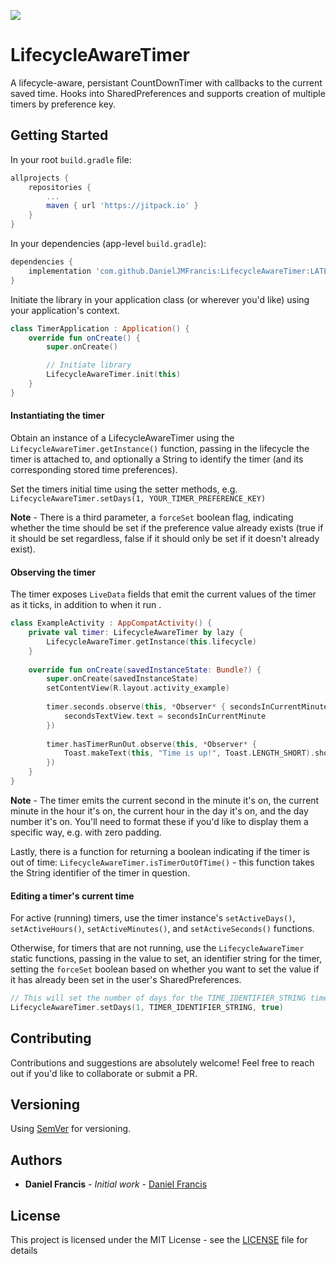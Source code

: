 [![](https://jitpack.io/v/DanielJMFrancis/LifecycleAwareTimer.svg)](https://jitpack.io/#DanielJMFrancis/LifecycleAwareTimer)
# LifecycleAwareTimer

A lifecycle-aware, persistant CountDownTimer with callbacks to the current saved time.
Hooks into SharedPreferences and supports creation of multiple timers by preference key.

## Getting Started

In your root `build.gradle` file:

```groovy
allprojects {
    repositories {
    	...
        maven { url 'https://jitpack.io' }
    }
}
```

In your dependencies (app-level `build.gradle`):

```groovy
dependencies {
    implementation 'com.github.DanielJMFrancis:LifecycleAwareTimer:LATEST_VERSION'
}
```

Initiate the library in your application class (or wherever you'd like) using your application's context.

```kotlin
class TimerApplication : Application() {
    override fun onCreate() {
        super.onCreate()

        // Initiate library
        LifecycleAwareTimer.init(this)
    }
}
```

#### Instantiating the timer

Obtain an instance of a LifecycleAwareTimer using the `LifecycleAwareTimer.getInstance()` function, passing in the lifecycle the timer is attached to, and optionally a String to identify the timer (and its corresponding stored time preferences).

Set the timers initial time using the setter methods, e.g. `LifecycleAwareTimer.setDays(1, YOUR_TIMER_PREFERENCE_KEY)`

**Note** - There is a third parameter, a `forceSet` boolean flag, indicating whether the time should be set if the preference value already exists (true if it should be set regardless, false if it should only be set if it doesn't already exist).

#### Observing the timer

The timer exposes `LiveData` fields that emit the current values of the timer as it ticks, in addition to when it run .

```kotlin
class ExampleActivity : AppCompatActivity() {
    private val timer: LifecycleAwareTimer by lazy {
        LifecycleAwareTimer.getInstance(this.lifecycle)
    }
    
    override fun onCreate(savedInstanceState: Bundle?) {
        super.onCreate(savedInstanceState)
        setContentView(R.layout.activity_example)
        
        timer.seconds.observe(this, *Observer* { secondsInCurrentMinute ->
            secondsTextView.text = secondsInCurrentMinute
        })
        
        timer.hasTimerRunOut.observe(this, *Observer* { 
            Toast.makeText(this, "Time is up!", Toast.LENGTH_SHORT).show()
        })
    }
}
```

**Note** - The timer emits the current second in the minute it's on, the current minute in the hour it's on, the current hour in the day it's on, and the day number it's on. You'll need to format these if you'd like to display them a specific way, e.g. with zero padding.

Lastly, there is a function for returning a boolean indicating if the timer is out of time: 
`LifecycleAwareTimer.isTimerOutOfTime()` - this function takes the String identifier of the timer in question.

#### Editing a timer's current time

For active (running) timers, use the timer instance's `setActiveDays()`, `setActiveHours()`, `setActiveMinutes()`, and `setActiveSeconds()` functions. 

Otherwise, for timers that are not running, use the `LifecycleAwareTimer` static functions, passing in the value to set, an identifier string for the timer, setting the `forceSet` boolean based on whether you want to set the value if it has already been set in the user's SharedPreferences.

```kotlin
// This will set the number of days for the TIME_IDENTIFIER_STRING timer, regardless of if they've already been set
LifecycleAwareTimer.setDays(1, TIMER_IDENTIFIER_STRING, true)
```

## Contributing

Contributions and suggestions are absolutely welcome! Feel free to reach out if you'd like to collaborate or submit a PR.

## Versioning

Using [SemVer](http://semver.org/) for versioning. 

## Authors

* **Daniel Francis** - *Initial work* - [Daniel Francis](https://github.com/DanielJMFrancis)

## License

This project is licensed under the MIT License - see the [LICENSE](LICENSE) file for details
